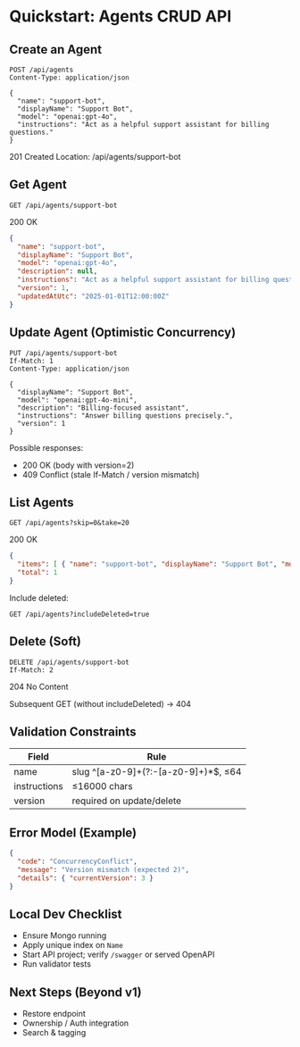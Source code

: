# Quickstart: Agents CRUD API

## Create an Agent
```http
POST /api/agents
Content-Type: application/json

{
  "name": "support-bot",
  "displayName": "Support Bot",
  "model": "openai:gpt-4o",
  "instructions": "Act as a helpful support assistant for billing questions."
}
```
201 Created
Location: /api/agents/support-bot

## Get Agent
```http
GET /api/agents/support-bot
```
200 OK
```json
{
  "name": "support-bot",
  "displayName": "Support Bot",
  "model": "openai:gpt-4o",
  "description": null,
  "instructions": "Act as a helpful support assistant for billing questions.",
  "version": 1,
  "updatedAtUtc": "2025-01-01T12:00:00Z"
}
```

## Update Agent (Optimistic Concurrency)
```http
PUT /api/agents/support-bot
If-Match: 1
Content-Type: application/json

{
  "displayName": "Support Bot",
  "model": "openai:gpt-4o-mini",
  "description": "Billing-focused assistant",
  "instructions": "Answer billing questions precisely.",
  "version": 1
}
```
Possible responses:
- 200 OK (body with version=2)
- 409 Conflict (stale If-Match / version mismatch)

## List Agents
```http
GET /api/agents?skip=0&take=20
```
200 OK
```json
{
  "items": [ { "name": "support-bot", "displayName": "Support Bot", "model": "openai:gpt-4o", "updatedAtUtc": "2025-01-01T12:01:00Z" } ],
  "total": 1
}
```

Include deleted:
```http
GET /api/agents?includeDeleted=true
```

## Delete (Soft)
```http
DELETE /api/agents/support-bot
If-Match: 2
```
204 No Content

Subsequent GET (without includeDeleted) → 404

## Validation Constraints
| Field | Rule |
|-------|------|
| name | slug ^[a-z0-9]+(?:-[a-z0-9]+)*$, ≤64 |
| instructions | ≤16000 chars |
| version | required on update/delete |

## Error Model (Example)
```json
{
  "code": "ConcurrencyConflict",
  "message": "Version mismatch (expected 2)",
  "details": { "currentVersion": 3 }
}
```

## Local Dev Checklist
- Ensure Mongo running
- Apply unique index on `Name`
- Start API project; verify `/swagger` or served OpenAPI
- Run validator tests

## Next Steps (Beyond v1)
- Restore endpoint
- Ownership / Auth integration
- Search & tagging
